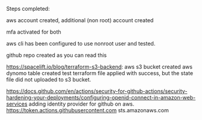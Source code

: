Steps completed:

aws account created, additional (non root) account created

mfa activated for both

aws cli has been configured to use nonroot user and tested.

github repo created as you can read this

https://spacelift.io/blog/terraform-s3-backend:
aws s3 bucket created
aws dynomo  table created
test terraform file applied with success, but the state file did not uploaded to s3 bucket.

https://docs.github.com/en/actions/security-for-github-actions/security-hardening-your-deployments/configuring-openid-connect-in-amazon-web-services
adding identity provider for github on aws.
https://token.actions.githubusercontent.com
sts.amazonaws.com




